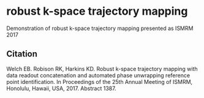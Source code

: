 # robust k-space trajectory mapping

Demonstration of robust k-space trajectory mapping presented as ISMRM 2017

## Citation

Welch EB. Robison RK, Harkins KD. Robust k-space trajectory mapping with data readout concatenationand automated phase unwrapping reference point identification. In Proceedings of the 25th AnnualMeeting of ISMRM, Honolulu, Hawaii, USA, 2017. Abstract 1387. 
